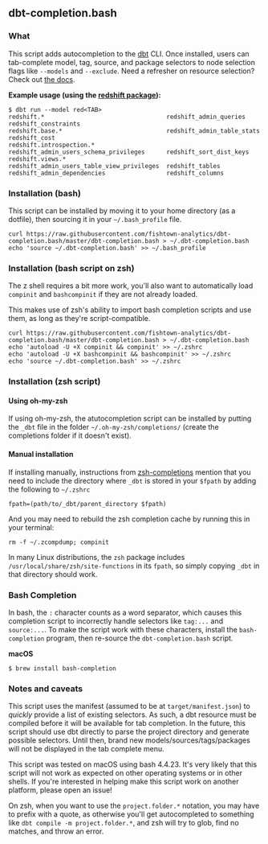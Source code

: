 
## dbt-completion.bash

### What

This script adds autocompletion to the [dbt](https://www.getdbt.com/) CLI. Once installed, users can tab-complete model, tag, source, and package selectors to node selection flags like `--models` and `--exclude`. Need a refresher on resource selection? Check out [the docs](https://docs.getdbt.com/reference#run).

**Example usage (using the [redshift package](https://github.com/fishtown-analytics/redshift)):**
```
$ dbt run --model red<TAB>
redshift.*                                  redshift_admin_queries                      redshift_constraints
redshift.base.*                             redshift_admin_table_stats                  redshift_cost
redshift.introspection.*                    redshift_admin_users_schema_privileges      redshift_sort_dist_keys
redshift.views.*                            redshift_admin_users_table_view_privileges  redshift_tables
redshift_admin_dependencies                 redshift_columns
```


### Installation (bash)
This script can be installed by moving it to your home directory (as a dotfile), then sourcing it in your `~/.bash_profile` file.

```
curl https://raw.githubusercontent.com/fishtown-analytics/dbt-completion.bash/master/dbt-completion.bash > ~/.dbt-completion.bash
echo 'source ~/.dbt-completion.bash' >> ~/.bash_profile
```

### Installation (bash script on zsh)
The z shell requires a bit more work, you'll also want to automatically load `compinit` and `bashcompinit` if they are not already loaded.

This makes use of zsh's ability to import bash completion scripts and use them, as long as they're script-compatible.

```
curl https://raw.githubusercontent.com/fishtown-analytics/dbt-completion.bash/master/dbt-completion.bash > ~/.dbt-completion.bash
echo 'autoload -U +X compinit && compinit' >> ~/.zshrc
echo 'autoload -U +X bashcompinit && bashcompinit' >> ~/.zshrc
echo 'source ~/.dbt-completion.bash' >> ~/.zshrc
```

### Installation (zsh script)

#### Using oh-my-zsh

If using oh-my-zsh, the atutocompletion script can be installed by putting the `_dbt` file in the folder `~/.oh-my-zsh/completions/` (create the completions folder if it doesn't exist).

#### Manual installation

If installing manually, instructions from [zsh-completions](https://github.com/zsh-users/zsh-completions) mention that you need to include the directory where `_dbt` is stored in your `$fpath` by adding the following to `~/.zshrc`
```
fpath=(path/to/_dbt/parent_directory $fpath)
```
And you may need to rebuild the zsh completion cache by running this in your terminal:
```
rm -f ~/.zcompdump; compinit
```
In many Linux distributions, the `zsh` package includes `/usr/local/share/zsh/site-functions` in its `fpath`, so simply copying `_dbt` in that directory should work.

### Bash Completion

In bash, the `:` character counts as a word separator, which causes this completion script to incorrectly handle selectors like `tag:...` and `source:...`. To make the script work with these characters, install the `bash-completion` program, then re-source the `dbt-completion.bash` script.

**macOS**
```
$ brew install bash-completion
```


### Notes and caveats

This script uses the manifest (assumed to be at `target/manifest.json`) to _quickly_ provide a list of existing selectors. As such, a dbt resource must be compiled before it will be available for tab completion. In the future, this script should use dbt directly to parse the project directory and generate possible selectors. Until then, brand new models/sources/tags/packages will not be displayed in the tab complete menu.

This script was tested on macOS using bash 4.4.23. It's very likely that this script will not work as expected on other operating systems or in other shells. If you're interested in helping make this script work on another platform, please open an issue!

On zsh, when you want to use the `project.folder.*` notation, you may have to prefix with a quote, as otherwise you'll get autocompleted to something like `dbt compile -m project.folder.*`, and zsh will try to glob, find no matches, and throw an error.
